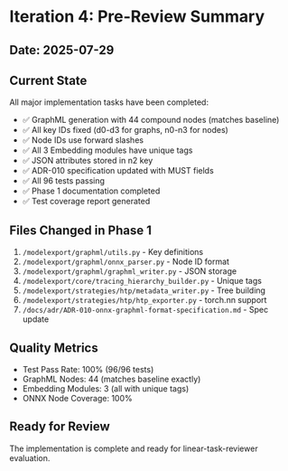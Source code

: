 # Iteration 4: Pre-Review Summary

## Date: 2025-07-29

## Current State
All major implementation tasks have been completed:
- ✅ GraphML generation with 44 compound nodes (matches baseline)
- ✅ All key IDs fixed (d0-d3 for graphs, n0-n3 for nodes)
- ✅ Node IDs use forward slashes
- ✅ All 3 Embedding modules have unique tags
- ✅ JSON attributes stored in n2 key
- ✅ ADR-010 specification updated with MUST fields
- ✅ All 96 tests passing
- ✅ Phase 1 documentation completed
- ✅ Test coverage report generated

## Files Changed in Phase 1
1. `/modelexport/graphml/utils.py` - Key definitions
2. `/modelexport/graphml/onnx_parser.py` - Node ID format
3. `/modelexport/graphml/graphml_writer.py` - JSON storage
4. `/modelexport/core/tracing_hierarchy_builder.py` - Unique tags
5. `/modelexport/strategies/htp/metadata_writer.py` - Tree building
6. `/modelexport/strategies/htp/htp_exporter.py` - torch.nn support
7. `/docs/adr/ADR-010-onnx-graphml-format-specification.md` - Spec update

## Quality Metrics
- Test Pass Rate: 100% (96/96 tests)
- GraphML Nodes: 44 (matches baseline exactly)
- Embedding Modules: 3 (all with unique tags)
- ONNX Node Coverage: 100%

## Ready for Review
The implementation is complete and ready for linear-task-reviewer evaluation.